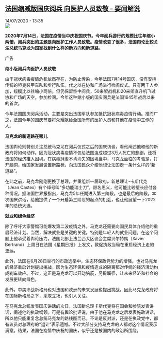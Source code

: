<!--1594727713000-->
[法国缩减版国庆阅兵 向医护人员致敬 - 要闻解说](http://www.rfi.fr//cn/%E6%B3%95%E5%9B%BD/20200714-%E6%B3%95%E5%9B%BD%E7%BC%A9%E5%87%8F%E7%89%88%E5%9B%BD%E5%BA%86%E9%98%85%E5%85%B5-%E5%90%91%E5%8C%BB%E6%8A%A4%E4%BA%BA%E5%91%98%E8%87%B4%E6%95%AC)
------

<div>14/07/2020 - 13:35</div><img src="https://s.rfi.fr/media/display/43bb66c2-1e5f-11ea-a720-005056a98db9/w:310/p:16x9/yao_wen_jie_shuo_wb15400-rfi-cn-20100304_cartouche.jpg"><p><strong>2020年7月14日，法国在疫情当中庆祝国庆节。今年阅兵游行的规模比往年缩小两倍，阅兵突出的主题是向医护工作人员致敬。疫情改变了很多，法国舆论比较关注总统马克龙为国家找到什么样的新方向和新道路。</strong></p><div class="t-content__body u-clearfix"><div class="m-interstitial"><div class="m-interstitial__ad"><divclass="m-block-ad "data-tms-ad-type="box"data-tms-ad-status="idle"data-tms-ad-pos="1"><div class="m-block-ad__label">广告</div><div class="m-block-ad__content"></div></div></div></div><p><strong>缩小版阅兵向医护人员致敬</strong></p><p>由于冠状病毒疫情危机依然存在，为防止传染，今年法国7月14号国庆，没有安排传统的坦克装甲车队和步行队伍。代之以在协和广场举行检阅仪式。只有两千人参加，规模比以往缩小两倍。但仍保留空中阅兵，50来架战机和20来架直升机飞过协和广场的天空，参加检阅。今年这种缩小版的国庆阅兵是法国1945年战后以来的首次。</p><p>今年法国国庆阅兵活动，主要是突出法国军队参加抵抗冠状病毒疫情行动。推而广之，法国今年的国庆节要将荣耀献给全国所有的医护人员和其他在疫情中工作的人。</p><p><strong>马克龙的新道路在哪儿</strong></p><p>法国舆论则特别关注总统马克龙在阅兵仪式之后的国庆访谈，看他阐述他和他的新政府将如何动作。因为冠状病毒疫情不仅给法国造成超过3万人死亡的悲剧，还将法国的经济推入困境。在病毒肆虐不肯消失的困境当中，马克龙面临的考验是，打开脑洞，给国家发展设置新路标，向法国民众介绍他想让法国走一条什么样的“新道路”。</p><p>在此之前，马克龙刚刚更换了总理，并重组新一届政府。新总理让-卡斯代克（Jean Castex）有个绰号叫“多功能瑞士刀”，顾名思义，他可能比较擅长应付各种情况。据法国世界报指出，马克龙5年任期进入第三阶段，也是最后的阶段。本次国庆讲话，给他提供了一个开启第三阶段的起点的机会，也让他展望一下2022年的总统大选。</p><p><strong>就业和绿色经济</strong></p><p>除了呼吁大家警惕可能爆发第二波疫情之外，马克龙还需要向国民具体介绍他的重启经济计划。当然，解决就业是关键的关键，特别是年轻人的就业问题。在这个问题上他承受着舆论压力。法国北部上法兰西大区议会主席贝尔特朗（Xavier Bertrand）上周日在法国《星期日报》上发文，敦促执政当局在重启经济上走的更远。</p><p>此外，法国在6月28日举行的市政选举中，生态环保政党势力的增强，也对马克龙的经济重启计划提出挑战。因为生态环保和疫情造成的隔离都对传统的经济活动构成刹车效应。不过，这正是马克龙可以开动脑筋，另辟蹊径，让未来经济和社会的发展更转向绿色。</p><p>此外，中美冷战新格局也对法国和欧洲的未来发展也提出挑战。因此马克龙政府将在国际新格局之下，采取立场，也引人关注。</p><p>在马克龙总统发表国庆讲话的次日，法国新总理卡斯代克将在国会和参院发表讲话，阐述他的执政纲领。可是有舆论批评说，由于他在马克龙之后发表施政讲话，所以他只能重复念总统马克龙的路线图而已。不论是反对派，还是在执政党中，都有议员对总理府的“退让”表示遗憾。不过大部分支持马克龙的人都对这个情况表示满意。结果，法国在疫情中庆祝的国庆，似乎还是被国内的政治所围绕。</p><div class="o-self-promo o-self-promo--nl o-self-promo--hidden" data-selfpromo-newsletter></div><div class="o-self-promo o-self-promo--app o-self-promo--hidden" data-selfpromo-app></div></div>
